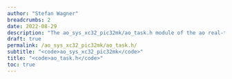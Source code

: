 ```yaml
---
author: "Stefan Wagner"
breadcrumbs: 2
date: 2022-08-29
description: "The ao_sys_xc32_pic32mk/ao_task.h module of the ao real-time operating system."
draft: true
permalink: /ao_sys_xc32_pic32mk/ao_task.h/ 
subtitle: "<code>ao_sys_xc32_pic32mk</code>"
title: "<code>ao_task.h</code>"
toc: true
---
```


```c
```
